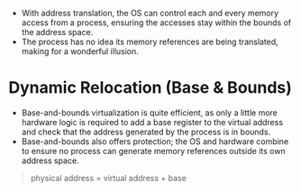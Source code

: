 - With address translation, the OS can control each and every memory access from a process, ensuring the accesses stay within the bounds of the address space.
- The process has no idea its memory references are being translated, making for a wonderful illusion.

#  Dynamic Relocation (Base & Bounds)

- Base-and-bounds virtualization is quite efficient, as only a little more hardware logic is required to add a base register to the virtual address and check that the address generated by the process is in bounds.
- Base-and-bounds also offers protection; the OS and hardware combine to ensure no process can generate memory references outside its own address space.

> physical address = virtual address + base


